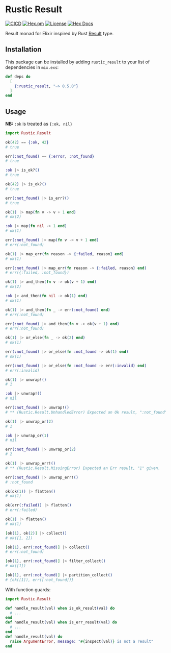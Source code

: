 # Rustic Result

[![CICD](https://github.com/linkdd/rustic_result/actions/workflows/test-suite.yml/badge.svg)](https://github.com/linkdd/rustic_result)
[![Hex.pm](http://img.shields.io/hexpm/v/rustic_result.svg?style=flat)](https://hex.pm/packages/rustic_result)
[![License](https://img.shields.io/hexpm/l/rustic_result)](https://github.com/linkdd/rustic_result/blob/main/LICENSE.txt)
[![Hex Docs](https://img.shields.io/badge/hex-docs-lightgreen.svg)](https://hexdocs.pm/rustic_result/)

Result monad for Elixir inspired by Rust
[Result](https://doc.rust-lang.org/std/result/) type.

## Installation

This package can be installed by adding `rustic_result` to your list of
dependencies in `mix.exs`:

```elixir
def deps do
  [
    {:rustic_result, "~> 0.5.0"}
  ]
end
```

## Usage

**NB:** `:ok` is treated as `{:ok, nil}`

```elixir
import Rustic.Result

ok(42) == {:ok, 42}
# true

err(:not_found) == {:error, :not_found}
# true

:ok |> is_ok?()
# true

ok(42) |> is_ok?()
# true

err(:not_found) |> is_err?()
# true

ok(1) |> map(fn v -> v + 1 end)
# ok(2)

:ok |> map(fn nil -> 1 end)
# ok(1)

err(:not_found) |> map(fn v -> v + 1 end)
# err(:not_found)

ok(1) |> map_err(fn reason -> {:failed, reason} end)
# ok(1)

err(:not_found) |> map_err(fn reason -> {:failed, reason} end)
# err({:failed, :not_found})

ok(1) |> and_then(fn v -> ok(v + 1) end)
# ok(2)

:ok |> and_then(fn nil -> ok(1) end)
# ok(1)

ok(1) |> and_then(fn _ -> err(:not_found) end)
# err(:not_found)

err(:not_found) |> and_then(fn v -> ok(v + 1) end)
# err(:not_found)

ok(1) |> or_else(fn _ -> ok(2) end)
# ok(1)

err(:not_found) |> or_else(fn :not_found -> ok(1) end)
# ok(1)

err(:not_found) |> or_else(fn :not_found -> err(:invalid) end)
# err(:invalid)

ok(1) |> unwrap!()
# 1

:ok |> unwrap!()
# nil

err(:not_found) |> unwrap!()
# ** (Rustic.Result.UnhandledError) Expected an Ok result, ":not_found" given.

ok(1) |> unwrap_or(2)
# 1

:ok |> unwrap_or(1)
# nil

err(:not_found) |> unwrap_or(2)
# 2

ok(1) |> unwrap_err!()
# ** (Rustic.Result.MissingError) Expected an Err result, "1" given.

err(:not_found) |> unwrap_err!()
# :not_found

ok(ok(1)) |> flatten()
# ok(1)

ok(err(:failed)) |> flatten()
# err(:failed)

ok(1) |> flatten()
# ok(1)

[ok(1), ok(2)] |> collect()
# ok([1, 2])

[ok(1), err(:not_found)] |> collect()
# err(:not_found)

[ok(1), err(:not_found)] |> filter_collect()
# ok([1])

[ok(1), err(:not_found)] |> partition_collect()
# {ok([1]), err([:not_found])}
```

With function guards:

```elixir
import Rustic.Result

def handle_result(val) when is_ok_result(val) do
  # ...
end
def handle_result(val) when is_err_result(val) do
  # ...
end
def handle_result(val) do
  raise ArgumentError, message: "#{inspect(val)} is not a result"
end
```
